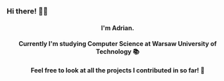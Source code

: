 ### Hi there! 👋😀

<h4 align="center">
  I'm Adrian. 
</h4>

<h4 align="center">
  Currently I'm studying Computer Science at Warsaw University of Technology 📚
</h4>

<h4 align="center">
  Feel free to look at all the projects I contributed in so far! 🥳
</h4>
